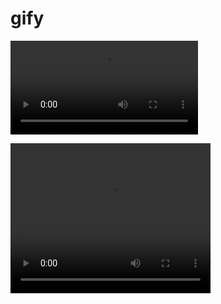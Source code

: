 # gify

![gif image of liri-bot](./images/gifliri.mov)

<video width="320" height="240" controls>
  <source src="./images/gifliri.mov" type="video/mp4">
</video>
